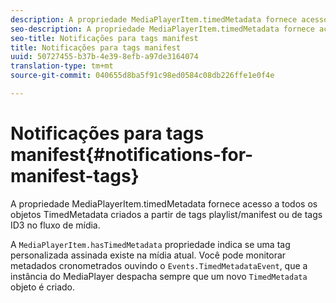 ```yaml
---
description: A propriedade MediaPlayerItem.timedMetadata fornece acesso a todos os objetos TimedMetadata criados a partir de tags playlist/manifest ou de tags ID3 no fluxo de mídia.
seo-description: A propriedade MediaPlayerItem.timedMetadata fornece acesso a todos os objetos TimedMetadata criados a partir de tags playlist/manifest ou de tags ID3 no fluxo de mídia.
seo-title: Notificações para tags manifest
title: Notificações para tags manifest
uuid: 50727455-b37b-4e39-8efb-a97de3164074
translation-type: tm+mt
source-git-commit: 040655d8ba5f91c98ed0584c08db226ffe1e0f4e

---
```



# Notificações para tags manifest{#notifications-for-manifest-tags}

A propriedade MediaPlayerItem.timedMetadata fornece acesso a todos os objetos TimedMetadata criados a partir de tags playlist/manifest ou de tags ID3 no fluxo de mídia.

<!--<a id="section_9A22F6F1EA1F4F0C9E0C7687D12AA4AA"></a>-->

A `MediaPlayerItem.hasTimedMetadata` propriedade indica se uma tag personalizada assinada existe na mídia atual. Você pode monitorar metadados cronometrados ouvindo o `Events.TimedMetadataEvent`, que a instância do MediaPlayer despacha sempre que um novo `TimedMetadata` objeto é criado.
